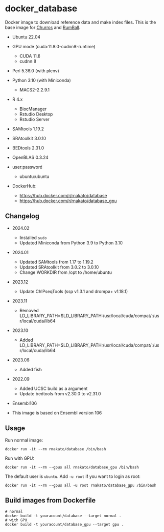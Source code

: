 # docker_database

Docker image to download reference data and make index files.
This is the base image for [Churros](https://github.com/rnakato/Churros) and [RumBall](https://github.com/rnakato/RumBall).

- Ubuntu 22.04

- GPU mode (cuda:11.8.0-cudnn8-runtime)
   - CUDA 11.8
   - cudnn 8

- Perl 5.36.0 (with plenv)
- Python 3.10 (with Miniconda)
    - MACS2-2.2.9.1

- R 4.x
    - BiocManager
    - Rstudio Desktop
    - Rstudio Server

- SAMtools 1.19.2
- SRAtoolkit 3.0.10
- BEDtools 2.31.0
- OpenBLAS 0.3.24

- user:password
    - ubuntu:ubuntu

- DockerHub:
  - https://hub.docker.com/r/rnakato/database
  - https://hub.docker.com/r/rnakato/database_gpu


## Changelog

- 2024.02
  - Installed `sudo`
  - Updated Miniconda from Python 3.9 to Python 3.10

- 2024.01
  - Updated SAMtools from 1.17 to 1.19.2
  - Updated SRAtoolkit from 3.0.2 to 3.0.10
  - Change WORKDIR from /opt to /home/ubuntu

- 2023.12
  - Update ChIPseqTools (ssp v1.3.1 and drompa+ v1.18.1)

- 2023.11
  - Removed LD_LIBRARY_PATH=$LD_LIBRARY_PATH:/usr/local/cuda/compat/:/usr/local/cuda/lib64

- 2023.10
  - Added LD_LIBRARY_PATH=$LD_LIBRARY_PATH:/usr/local/cuda/compat/:/usr/local/cuda/lib64

- 2023.06
  - Added fish

- 2022.09
    - Added UCSC build as a argument
    - Update bedtools from v2.30.0 to v2.31.0

- Ensembl106
- This image is based on Ensembl version 106


## Usage

Run normal image:

    docker run -it --rm rnakato/database /bin/bash

Run with GPU:

    docker run -it --rm --gpus all rnakato/database_gpu /bin/bash

The default user is `ubuntu`. Add `-u root` if you want to login as root:

    docker run -it --rm --gpus all -u root rnakato/database_gpu /bin/bash

## Build images from Dockerfile

    # normal
    docker build -t youracount/database --target normal .
    # with GPU
    docker build -t youracount/database_gpu --target gpu .
 